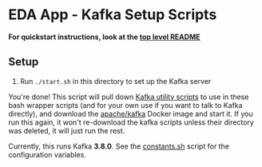 # EDA App - Kafka Setup Scripts
**For quickstart instructions, look at the [top level README](/README.md#getting-started)**

## Setup
1. Run `./start.sh` in this directory to set up the Kafka server

You're done!  This script will pull down [Kafka utility scripts](https://www.apache.org/dyn/closer.cgi?path=/kafka/3.8.0/kafka_2.13-3.8.0.tgz) to use in these bash wrapper scripts (and for your own use if you want to talk to Kafka directly), and download the [apache/kafka](https://hub.docker.com/r/apache/kafka) Docker image and start it.  If you run this again, it won't re-download the kafka scripts unless their directory was deleted, it will just run the rest.

Currently, this runs Kafka **3.8.0**. See the [constants.sh](constants.sh) script for the configuration variables.